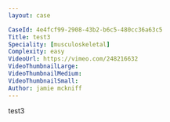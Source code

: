 ```yaml
---
layout: case

CaseId: 4e4fcf99-2908-43b2-b6c5-480cc36a63c5
Title: test3
Speciality: [musculoskeletal]
Complexity: easy
VideoUrl: https://vimeo.com/248216632
VideoThumbnailLarge: 
VideoThumbnailMedium: 
VideoThumbnailSmall: 
Author: jamie mckniff
---
```


test3
